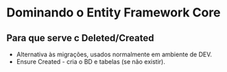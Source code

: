 # Dominando o Entity Framework Core

## Para que serve c Deleted/Created

- Alternativa às migrações, usados normalmente em ambiente de DEV.
- Ensure Created - cria o BD e tabelas (se não existir).
